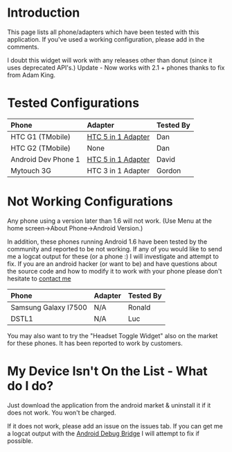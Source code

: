# Introduction #
This page lists all phone/adapters which have been tested with this application.  If you've used a working configuration, please add in the comments.


I doubt this widget will work with any releases other than donut (since it uses deprecated API's.)  Update - Now works with 2.1 + phones thanks to fix from Adam King.

# Tested Configurations #

| **Phone** | **Adapter** | **Tested By** |
|:----------|:------------|:--------------|
| HTC G1 (TMobile) | [HTC 5 in 1 Adapter](http://www.daydeal.com/product.php?productid=29955) | Dan           |
| HTC G2 (TMobile) | None        | Dan           |
| Android Dev Phone 1 | [HTC 5 in 1 Adapter](http://www.daydeal.com/product.php?productid=29955) | David         |
| Mytouch 3G | HTC 3 in 1 Adapter | Gordon        |

# Not Working Configurations #

Any phone using a version later than 1.6 will not work. (Use Menu at the home screen->About Phone->Android Version.)

In addition, these phones running Android 1.6 have been tested by the community and reported to be not working.  If any of you would like to send me a logcat output for these (or a phone :) I will investigate and attempt to fix.  If you are an android hacker (or want to be) and have questions about the source code and how to modify it to work with your phone please don't hesitate to [contact me](http://www.ddubtech.com)

| **Phone** | **Adapter** | **Tested By** |
|:----------|:------------|:--------------|
| Samsung Galaxy I7500 | N/A         | Ronald        |
| DSTL1     | N/A         | Luc           |

You may also want to try the "Headset Toggle Widget" also on the market for these phones.  It has been reported to work by customers.

# My Device Isn't On the List - What do I do? #
Just download the application from the android market & uninstall it if it does not work.  You won't be charged.

If it does not work, please add an issue on the issues tab. If you can get me a logcat output with the [Android Debug Bridge](http://developer.android.com/guide/developing/tools/adb.html) I will attempt to fix if possible.